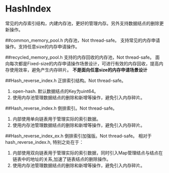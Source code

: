 # HashIndex
常见的内存索引结构，内建内存池，更好的管理内存。另外支持数据结点的删除更新操作。

##common_memory_pool.h
内存池，Not thread-safe。
支持常见的内存申请操作。支持任意size的内存申请操作。

##recycled_memory_pool.h
支持的内存回收的内存池，Not thread-safe。
面向每次都是Fixed-size的内存申请操作场景设计，可进行有效的内存回收，提高内存使用效率，避免产生内存碎片。
**不是面向任意size的内存申请场景设计**

##Hash_reverse_index.h
正排索引结构。Not thread-safe。
1. open-hash. 默认数据结点的Key为uint64。
2. 使用内存池管理数据结点的删除和新增等操作，避免引入内存碎片。

##Hash_reverse_index.h
倒排索引。Not thread-safe。
1. 内部使用单向链表用于管理实际的索引数据。
2. 使用内存池管理数据结点的删除和新增等操作，避免引入内存碎片。

##Hash_reverse_index_ex.h
倒排索引加强版。Not thread-safe。
相对于hash_reverse_index.h, 特别之处在于：
1. 内部使用双向链表用于管理实际的索引数据，同时引入Map管理结点与结点在链表中的地址的关系,加速了链表结点的删除操作。
2. 使用内存池管理数据结点的删除和新增等操作，避免引入内存碎片。
